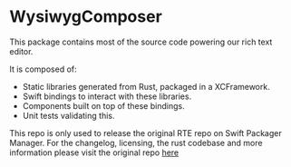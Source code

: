 # WysiwygComposer

This package contains most of the source code powering our rich text editor.

It is composed of: 
* Static libraries generated from Rust, packaged in a XCFramework.
* Swift bindings to interact with these libraries.
* Components built on top of these bindings.
* Unit tests validating this.

This repo is only used to release the original RTE repo on Swift Packager Manager.
For the changelog, licensing, the rust codebase and more information please visit the original repo [here](https://github.com/matrix-org/matrix-rich-text-editor)
